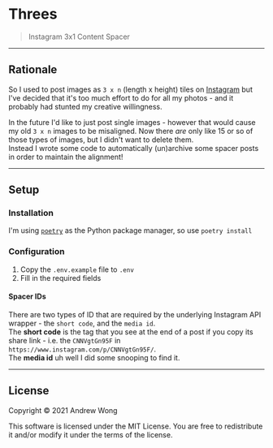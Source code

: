 # Threes

> Instagram 3x1 Content Spacer 

---

## Rationale

So I used to post images as `3 x n` (length x height) tiles on [Instagram](https://www.instagram.com/_andrewjwong/) but I've decided that it's too much effort to do for all my photos - and it probably had stunted my creative willingness.

In the future I'd like to just post single images - however that would cause my old `3 x n` images to be misaligned. Now there _are_ only like 15 or so of those types of images, but I didn't want to delete them.  
Instead I wrote some code to automatically (un)archive some spacer posts in order to maintain the alignment!

---

## Setup

### Installation

I'm using [`poetry`](https://python-poetry.org/) as the Python package manager, so use `poetry install`

### Configuration

1) Copy the `.env.example` file to `.env`  
2) Fill in the required fields

#### Spacer IDs

There are two types of ID that are required by the underlying Instagram API wrapper - the `short code`, and the `media id`.  
The **short code** is the tag that you see at the end of a post if you copy its share link - i.e. the `CNNVgtGn95F` in `https://www.instagram.com/p/CNNVgtGn95F/`.  
The **media id** uh well I did some snooping to find it.

---

## License

Copyright © 2021 Andrew Wong

This software is licensed under the MIT License. You are free to redistribute it and/or modify it under the terms of the license.